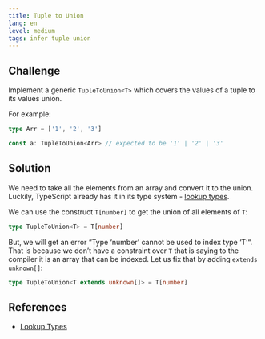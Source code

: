 ```yaml
---
title: Tuple to Union
lang: en
level: medium
tags: infer tuple union
---
```


## Challenge

Implement a generic `TupleToUnion<T>` which covers the values of a tuple to its values union.

For example:

```ts
type Arr = ['1', '2', '3']

const a: TupleToUnion<Arr> // expected to be '1' | '2' | '3'
```

## Solution

We need to take all the elements from an array and convert it to the union.
Luckily, TypeScript already has it in its type system - [lookup types](https://www.typescriptlang.org/docs/handbook/release-notes/typescript-2-1.html#keyof-and-lookup-types).

We can use the construct `T[number]` to get the union of all elements of `T`:

```ts
type TupleToUnion<T> = T[number]
```

But, we will get an error “Type ‘number’ cannot be used to index type ‘T’“.
That is because we don’t have a constraint over `T` that is saying to the compiler it is an array that can be indexed.
Let us fix that by adding `extends unknown[]`:

```ts
type TupleToUnion<T extends unknown[]> = T[number]
```

## References

- [Lookup Types](https://www.typescriptlang.org/docs/handbook/release-notes/typescript-2-1.html#keyof-and-lookup-types)

